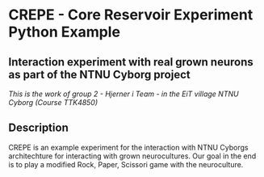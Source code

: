 # CREPE - Core Reservoir Experiment Python Example
## Interaction experiment with real grown neurons as part of the NTNU Cyborg project
 
_This is the work of group 2 - Hjerner i Team - in the EiT village NTNU Cyborg (Course TTK4850)_

## Description
CREPE is an example experiment for the interaction with NTNU Cyborgs architechture for interacting with grown neurocultures.
Our goal in the end is to play a modified Rock, Paper, Scissori game with the neuroculture.
